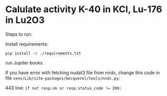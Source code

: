 # Calulate activity K-40 in KCl, Lu-176 in Lu2O3

Steps to run:

Install requirements:

`pip install -r ./requirements.txt`

run Jupiter books

If you have error with fetching nudat3 file from nndc, change this code in file `venv/Lib/site-packages/becquerel/tools/nndc.py`: 

443 line: `if not resp.ok or resp.status_code != 200:`